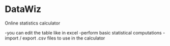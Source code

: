 # DataWiz
Online statistics calculator

-you can edit the table like in excel
-perform basic statistical computations
-import / export .csv files to use in the calculator
